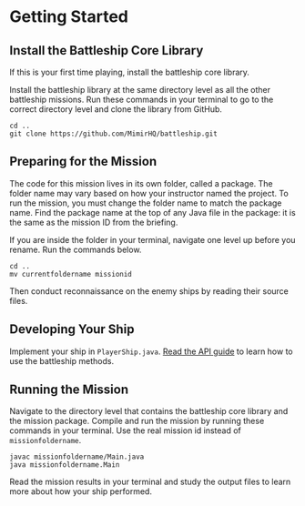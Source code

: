 # Getting Started

## Install the Battleship Core Library

If this is your first time playing, install the battleship core library.

Install the battleship library at the same directory level as all the other battleship missions. Run these commands in your terminal to go to the correct directory level and clone the library from GitHub.

```
cd ..
git clone https://github.com/MimirHQ/battleship.git
```

## Preparing for the Mission

The code for this mission lives in its own folder, called a package. The folder name may vary based on how your instructor named the project. To run the mission, you must change the folder name to match the package name. Find the package name at the top of any Java file in the package: it is the same as the mission ID from the briefing.

If you are inside the folder in your terminal, navigate one level up before you rename. Run the commands below.

```
cd ..
mv currentfoldername missionid
```

Then conduct reconnaissance on the enemy ships by reading their source files.

## Developing Your Ship

Implement your ship in `PlayerShip.java`. [Read the API guide](api.md) to learn how to use the battleship methods.

## Running the Mission

Navigate to the directory level that contains the battleship core library and the mission package. Compile and run the mission by running these commands in your terminal. Use the real mission id instead of `missionfoldername`.

```
javac missionfoldername/Main.java
java missionfoldername.Main
```

Read the mission results in your terminal and study the output files to learn more about how your ship performed.
